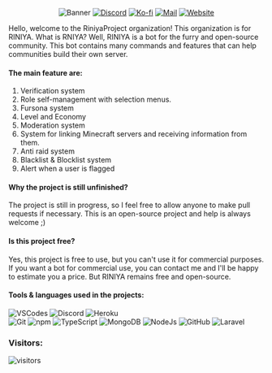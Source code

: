 <p align="center">
    <img src="https://cdn.discordapp.com/attachments/753743737901023242/1075359964517896192/github-header-image1.png" alt="Banner" />
    <a href="https://discord.gg/un87saPuCT"><img src="https://img.shields.io/badge/Discord-5764F4?&style=flat-square&logo=Discord&logoColor=white" alt="Discord" /></a>
    <a href="https://ko-fi.com/vakea"><img src="https://img.shields.io/badge/Buy_Me_A_Coffee-FF5E5B?&style=flat-square&logo=ko-fi&logoColor=white" alt="Ko-fi" /></a>
    <a href="mailto:farfy.dev@gmail.com"><img src="https://img.shields.io/badge/Email-181717.svg?style=flat-square&logo=GMail&logoColor=white" alt="Mail" /></a>
    <a href="https://www.riniya.uk"><img src="https://img.shields.io/badge/Website-181717?&style=flat-square&logo=Slashdot&logoColor=white" alt="Website" /></a>
</p>
  
Hello, welcome to the RiniyaProject organization! This organization is for RINIYA. What is RNIYA? 
Well, RINIYA is a bot for the furry and open-source community. 
This bot contains many commands and features that can help communities build their own server.

#### The main feature are:
1. Verification system
2. Role self-management with selection menus.
3. Fursona system
4. Level and Economy 
5. Moderation system
6. System for linking Minecraft servers and receiving information from them.
7. Anti raid system
8. Blacklist & Blocklist system
9. Alert when a user is flagged

#### Why the project is still unfinished? 
The project is still in progress, so I feel free to allow anyone to make pull requests if necessary. 
This is an open-source project and help is always welcome ;)

#### Is this project free?
Yes, this project is free to use, but you can't use it for commercial purposes.
If you want a bot for commercial use, you can contact me and I'll be happy to estimate you a price. 
But RINIYA remains free and open-source.

#### Tools & languages used in the projects:
![VSCodes](https://img.shields.io/badge/-VSCode-22AFF5?style=flat-square&logo=visual-studio-code&logoColor=white)
![Discord](https://img.shields.io/badge/-Discord-5764F4?style=flat-square&logo=Discord&logoColor=white)
![Heroku](https://img.shields.io/badge/-Heroku-7958A0?style=flat-square&logo=heroku&logoColor=white)\
![Git](https://img.shields.io/badge/-Git-F05032?style=flat-square&logo=git&logoColor=white)
![npm](https://img.shields.io/badge/-NPM-CB3837?style=flat-square&logo=npm&logoColor=white)
![TypeScript](https://img.shields.io/badge/-TypeScript-33B2FF?style=flat-square&logo=typescript&logoColor=white)
![MongoDB](https://img.shields.io/badge/-MongoDB-13aa52?style=flat-square&logo=mongodb&logoColor=white)
![NodeJs](https://img.shields.io/badge/-Nodejs-43853d?style=flat-square&logo=Node.js&logoColor=white)
![GitHub](https://img.shields.io/badge/-GitHub-181717?style=flat-square&logo=github&logoColor=white)
![Laravel](https://img.shields.io/badge/-Laravel-ff335b?style=flat-square&logo=laravel&logoColor=white)

### Visitors:
<img src="https://visitor-badge.laobi.icu/badge?page_id=RINIYAProject&left_color=black&right_color=black&left_text=Visitors" alt="visitors"/>
